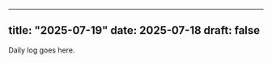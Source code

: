                        
---
title: "2025-07-19"
date: 2025-07-18
draft: false
---

Daily log goes here.
